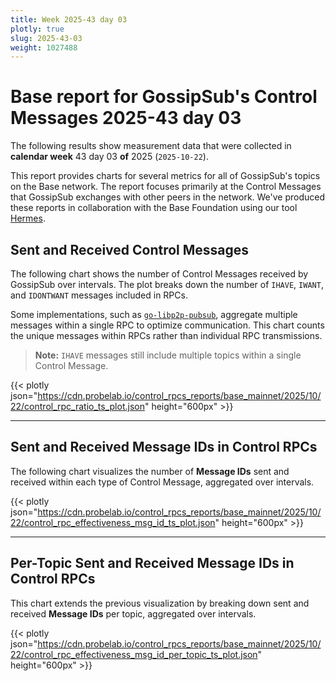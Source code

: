 ```yaml
---
title: Week 2025-43 day 03
plotly: true
slug: 2025-43-03
weight: 1027488
---
```


# Base report for GossipSub's Control Messages 2025-43 day 03

The following results show measurement data that were collected in **calendar week** 43  day 03 **of** 
2025 (`2025-10-22`).

This report provides charts for several metrics for all of GossipSub's topics on the Base network.
The report focuses primarily at the Control Messages that GossipSub exchanges with other peers in the network.
We've produced these reports in collaboration with the Base Foundation using our tool [Hermes](/tools/hermes).

## Sent and Received Control Messages

The following chart shows the number of Control Messages received by GossipSub over  intervals. The plot breaks down the number of `IHAVE`, `IWANT`, and `IDONTWANT` messages included in RPCs.

Some implementations, such as [`go-libp2p-pubsub`](https://github.com/libp2p/go-libp2p-pubsub), aggregate multiple messages within a single RPC to optimize communication. This chart counts the unique messages within RPCs rather than individual RPC transmissions.

> **Note:** `IHAVE` messages still include multiple topics within a single Control Message.

{{< plotly json="https://cdn.probelab.io/control_rpcs_reports/base_mainnet/2025/10/22/control_rpc_ratio_ts_plot.json" height="600px" >}}

---

## Sent and Received Message IDs in Control RPCs

The following chart visualizes the number of **Message IDs** sent and received within each type of Control Message, aggregated over  intervals.

{{< plotly json="https://cdn.probelab.io/control_rpcs_reports/base_mainnet/2025/10/22/control_rpc_effectiveness_msg_id_ts_plot.json" height="600px" >}}

---

## Per-Topic Sent and Received Message IDs in Control RPCs

This chart extends the previous visualization by breaking down sent and received **Message IDs** per topic, aggregated over  intervals.

{{< plotly json="https://cdn.probelab.io/control_rpcs_reports/base_mainnet/2025/10/22/control_rpc_effectiveness_msg_id_per_topic_ts_plot.json" height="600px" >}}